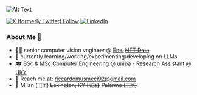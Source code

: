 ![Alt Text](https://giphy.com/gifs/scaler-official-monday-computer-laptop-scZPhLqaVOM1qG4lT9)

[<img alt="X (formerly Twitter) Follow" src="https://img.shields.io/twitter/follow/r_musmeci?style=flat-square&logo=twitter&logoColor=blue&label=r_musmeci&labelColor=blue&color=blue">](https://twitter.com/r_musmeci)
[<img alt="LinkedIn" src="https://img.shields.io/badge/linkedin-%230077B5.svg?&style=for-the-badge&logo=linkedin&logoColor=white" />]([https://www.linkedin.com/in/brianruizy/](https://www.linkedin.com/in/riccardo-musmeci-08771490/))

### **About Me 🤷**

- 🧑‍💻 senior computer vision vngineer @ [Enel](https://www.enel.com) ~~[NTT Data](https://it.nttdata.com)~~
- 🚀 currently learning/working/experimenting/developing on LLMs
- 🎓 BSc & MSc Computer Engineering @ [unipa](https://www.unipa.it) - Research Assistant @ [UKY](https://www.uky.edu) 
- 📧 Reach me at: riccardomusmeci92@gmail.com 
- 🏡 Milan (🇮🇹) ~~Lexington, KY (🇺🇸)~~ ~~Palermo (🇮🇹)~~



